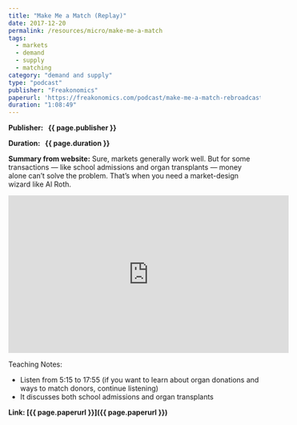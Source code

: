 ```yaml
---
title: "Make Me a Match (Replay)"
date: 2017-12-20
permalink: /resources/micro/make-me-a-match
tags:
  - markets
  - demand
  - supply
  - matching
category: "demand and supply"
type: "podcast"
publisher: "Freakonomics"
paperurl: 'https://freakonomics.com/podcast/make-me-a-match-rebroadcast/'
duration: "1:08:49"
---
```


<!-- Google tag (gtag.js) -->
<script async src="https://www.googletagmanager.com/gtag/js?id=G-Q95WSVMDNZ"></script>
<script>
  window.dataLayer = window.dataLayer || [];
  function gtag(){dataLayer.push(arguments);}
  gtag('js', new Date());

  gtag('config', 'G-Q95WSVMDNZ');
</script>


**<span class="bold-podcast">Publisher: </span>&nbsp;<span class="text-podcast"> {{ page.publisher }}</span>**

**<span class="bold-podcast">Duration: </span>&nbsp;<span class="text-podcast"> {{ page.duration }}</span>**

**<span class="bold-podcast">Summary from website:</span>**
Sure, markets generally work well. But for some transactions — like school admissions and organ transplants — money alone can’t solve the problem. That’s when you need a market-design wizard like Al Roth.



<iframe width="560" height="315" src="https://www.youtube.com/embed/WT-bKYckRic?si=ZzkYZrUJ0BOD1DoK" title="YouTube video player" frameborder="0" allow="accelerometer; autoplay; clipboard-write; encrypted-media; gyroscope; picture-in-picture; web-share" referrerpolicy="strict-origin-when-cross-origin" allowfullscreen></iframe>

Teaching Notes:
* Listen from 5:15 to 17:55 (if you want to learn about organ donations and ways to match donors, continue listening) 
* It discusses both school admissions and organ transplants

**<span class="small-podcast">Link:</span>&nbsp;<span class="links-podcast">[{{ page.paperurl }}]({{ page.paperurl }})</span>**